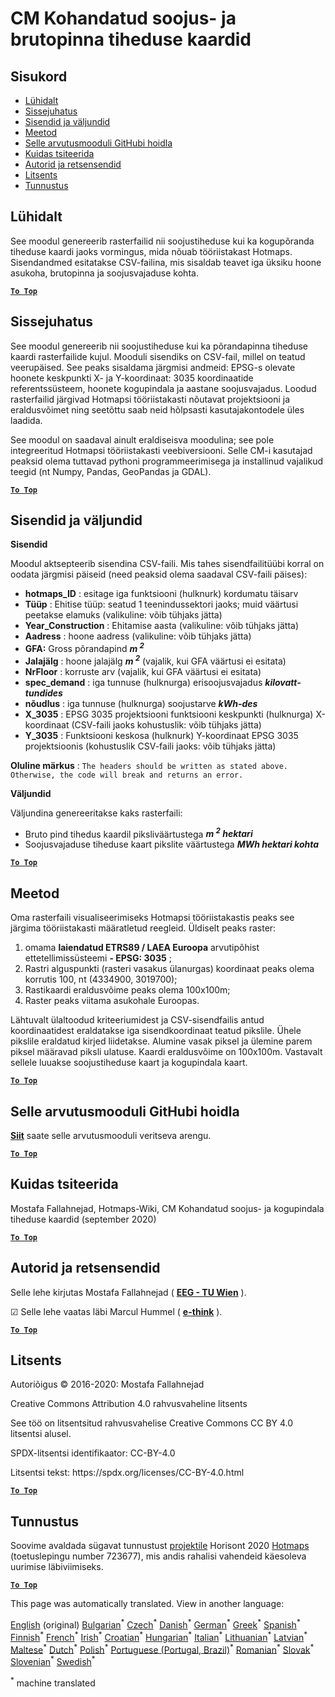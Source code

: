 <h1><a class="anchor" id="cm-customized-heat-and-gross-floor-area-density-maps" href="#cm-customized-heat-and-gross-floor-area-density-maps"><i class="fa fa-link"></i></a>CM Kohandatud soojus- ja brutopinna tiheduse kaardid</h1><h2><a class="anchor" id="table-of-contents" href="#table-of-contents"><i class="fa fa-link"></i></a> Sisukord</h2><ul><li> <a href="#in-a-glance">Lühidalt</a></li><li> <a href="#introduction">Sissejuhatus</a></li><li> <a href="#inputs-and-outputs">Sisendid ja väljundid</a></li><li> <a href="#method">Meetod</a></li><li> <a href="#github-repository-of-this-calculation-module">Selle arvutusmooduli GitHubi hoidla</a></li><li> <a href="#how-to-cite">Kuidas tsiteerida</a></li><li> <a href="#authors-and-reviewers">Autorid ja retsensendid</a></li><li> <a href="#license">Litsents</a></li><li> <a href="#acknowledgement">Tunnustus</a></li></ul><h2><a class="anchor" id="in-a-glance" href="#in-a-glance"><i class="fa fa-link"></i></a> Lühidalt</h2><p> See moodul genereerib rasterfailid nii soojustiheduse kui ka kogupõranda tiheduse kaardi jaoks vormingus, mida nõuab tööriistakast Hotmaps. Sisendandmed esitatakse CSV-failina, mis sisaldab teavet iga üksiku hoone asukoha, brutopinna ja soojusvajaduse kohta.</p><p> <a href="#table-of-contents"><strong><code>To Top</code></strong></a></p><h2><a class="anchor" id="introduction" href="#introduction"><i class="fa fa-link"></i></a> Sissejuhatus</h2><p> See moodul genereerib nii soojustiheduse kui ka põrandapinna tiheduse kaardi rasterfailide kujul. Mooduli sisendiks on CSV-fail, millel on teatud veerupäised. See peaks sisaldama järgmisi andmeid: EPSG-s olevate hoonete keskpunkti X- ja Y-koordinaat: 3035 koordinaatide referentssüsteem, hoonete kogupindala ja aastane soojusvajadus. Loodud rasterfailid järgivad Hotmapsi tööriistakasti nõutavat projektsiooni ja eraldusvõimet ning seetõttu saab neid hõlpsasti kasutajakontodele üles laadida.</p><p> See moodul on saadaval ainult eraldiseisva moodulina; see pole integreeritud Hotmapsi tööriistakasti veebiversiooni. Selle CM-i kasutajad peaksid olema tuttavad pythoni programmeerimisega ja installinud vajalikud teegid (nt Numpy, Pandas, GeoPandas ja GDAL).</p><p> <a href="#table-of-contents"><strong><code>To Top</code></strong></a></p><h2><a class="anchor" id="inputs-and-outputs" href="#inputs-and-outputs"><i class="fa fa-link"></i></a> Sisendid ja väljundid</h2><p> <strong>Sisendid</strong></p><p> Moodul aktsepteerib sisendina CSV-faili. Mis tahes sisendfailitüübi korral on oodata järgmisi päiseid (need peaksid olema saadaval CSV-faili päises):</p><ul><li> <strong>hotmaps_ID</strong> : esitage iga funktsiooni (hulknurk) kordumatu täisarv</li><li> <strong>Tüüp</strong> : Ehitise tüüp: seatud 1 teenindussektori jaoks; muid väärtusi peetakse elamuks (valikuline: võib tühjaks jätta)</li><li> <strong>Year_Construction</strong> : Ehitamise aasta (valikuline: võib tühjaks jätta)</li><li> <strong>Aadress</strong> : hoone aadress (valikuline: võib tühjaks jätta)</li><li> <strong>GFA:</strong> Gross põrandapind <strong><em>m <sup>2</sup></em></strong></li><li> <strong>Jalajälg</strong> : hoone jalajälg <strong><em>m <sup>2</sup></em></strong> (vajalik, kui GFA väärtusi ei esitata)</li><li> <strong>NrFloor</strong> : korruste arv (vajalik, kui GFA väärtusi ei esitata)</li><li> <strong>spec_demand</strong> : iga tunnuse (hulknurga) erisoojusvajadus <strong><em>kilovatt-tundides</em></strong></li><li> <strong>nõudlus</strong> : iga tunnuse (hulknurga) soojustarve <strong><em>kWh-des</em></strong></li><li> <strong>X_3035</strong> : EPSG 3035 projektsiooni funktsiooni keskpunkti (hulknurga) X-koordinaat (CSV-faili jaoks kohustuslik: võib tühjaks jätta)</li><li> <strong>Y_3035</strong> : Funktsiooni keskosa (hulknurk) Y-koordinaat EPSG 3035 projektsioonis (kohustuslik CSV-faili jaoks: võib tühjaks jätta)</li></ul><p> <strong>Oluline märkus</strong> : <code>The headers should be written as stated above. Otherwise, the code will break and returns an error.</code></p><p> <strong>Väljundid</strong></p><p> Väljundina genereeritakse kaks rasterfaili:</p><ul><li> Bruto pind tihedus kaardil piksliväärtustega <strong><em>m <sup>2</sup> hektari</em></strong></li><li> Soojusvajaduse tiheduse kaart pikslite väärtustega <strong><em>MWh hektari kohta</em></strong></li></ul><p> <a href="#table-of-contents"><strong><code>To Top</code></strong></a></p><h2><a class="anchor" id="method" href="#method"><i class="fa fa-link"></i></a> Meetod</h2><p> Oma rasterfaili visualiseerimiseks Hotmapsi tööriistakastis peaks see järgima tööriistakasti määratletud reegleid. Üldiselt peaks raster:</p><ol><li> omama <strong>laiendatud ETRS89 / LAEA Euroopa</strong> arvutipõhist ettetellimissüsteemi <strong>- EPSG: 3035</strong> ;</li><li> Rastri alguspunkti (rasteri vasakus ülanurgas) koordinaat peaks olema korrutis 100, nt (4334900, 3019700);</li><li> Rastikaardi eraldusvõime peaks olema 100x100m;</li><li> Raster peaks viitama asukohale Euroopas.</li></ol><p> Lähtuvalt ülaltoodud kriteeriumidest ja CSV-sisendfailis antud koordinaatidest eraldatakse iga sisendkoordinaat teatud pikslile. Ühele pikslile eraldatud kirjed liidetakse. Alumine vasak piksel ja ülemine parem piksel määravad piksli ulatuse. Kaardi eraldusvõime on 100x100m. Vastavalt sellele luuakse soojustiheduse kaart ja kogupindala kaart.</p><p> <a href="#table-of-contents"><strong><code>To Top</code></strong></a></p><h2><a class="anchor" id="github-repository-of-this-calculation-module" href="#github-repository-of-this-calculation-module"><i class="fa fa-link"></i></a> Selle arvutusmooduli GitHubi hoidla</h2><p> <strong><a href="https://github.com/HotMaps/customized_h_fa_dm">Siit</a></strong> saate selle arvutusmooduli veritseva arengu.</p><p> <a href="#table-of-contents"><strong><code>To Top</code></strong></a></p><h2><a class="anchor" id="how-to-cite" href="#how-to-cite"><i class="fa fa-link"></i></a> Kuidas tsiteerida</h2><p> Mostafa Fallahnejad, Hotmaps-Wiki, CM Kohandatud soojus- ja kogupindala tiheduse kaardid (september 2020)</p><p> <a href="#table-of-contents"><strong><code>To Top</code></strong></a></p><h2><a class="anchor" id="authors-and-reviewers" href="#authors-and-reviewers"><i class="fa fa-link"></i></a> Autorid ja retsensendid</h2><p> Selle lehe kirjutas Mostafa Fallahnejad ( <strong><a href="https://eeg.tuwien.ac.at/">EEG - TU Wien</a></strong> ).</p><p> ☑ Selle lehe vaatas läbi Marcul Hummel ( <strong><a href="https://e-think.ac.at">e-think</a></strong> ).</p><p> <a href="#table-of-contents"><strong><code>To Top</code></strong></a></p><h2><a class="anchor" id="license" href="#license"><i class="fa fa-link"></i></a> Litsents</h2><p> Autoriõigus © 2016-2020: Mostafa Fallahnejad</p><p> Creative Commons Attribution 4.0 rahvusvaheline litsents</p><p> See töö on litsentsitud rahvusvahelise Creative Commons CC BY 4.0 litsentsi alusel.</p><p> SPDX-litsentsi identifikaator: CC-BY-4.0</p><p> Litsentsi tekst: https://spdx.org/licenses/CC-BY-4.0.html</p><p> <a href="#table-of-contents"><strong><code>To Top</code></strong></a></p><h2><a class="anchor" id="acknowledgement" href="#acknowledgement"><i class="fa fa-link"></i></a> Tunnustus</h2><p> Soovime avaldada sügavat tunnustust <a href="https://www.hotmaps-project.eu">projektile</a> Horisont 2020 <a href="https://www.hotmaps-project.eu">Hotmaps</a> (toetuslepingu number 723677), mis andis rahalisi vahendeid käesoleva uurimise läbiviimiseks.</p><p> <a href="#table-of-contents"><strong><code>To Top</code></strong></a></p>
<!--- THIS IS A SUPER UNIQUE IDENTIFIER -->

This page was automatically translated. View in another language:

[English](../en/CM-Customized-heat-and-floor-area-density-maps) (original) [Bulgarian](../bg/CM-Customized-heat-and-floor-area-density-maps)<sup>\*</sup> [Czech](../cs/CM-Customized-heat-and-floor-area-density-maps)<sup>\*</sup> [Danish](../da/CM-Customized-heat-and-floor-area-density-maps)<sup>\*</sup> [German](../de/CM-Customized-heat-and-floor-area-density-maps)<sup>\*</sup> [Greek](../el/CM-Customized-heat-and-floor-area-density-maps)<sup>\*</sup> [Spanish](../es/CM-Customized-heat-and-floor-area-density-maps)<sup>\*</sup>  [Finnish](../fi/CM-Customized-heat-and-floor-area-density-maps)<sup>\*</sup> [French](../fr/CM-Customized-heat-and-floor-area-density-maps)<sup>\*</sup> [Irish](../ga/CM-Customized-heat-and-floor-area-density-maps)<sup>\*</sup> [Croatian](../hr/CM-Customized-heat-and-floor-area-density-maps)<sup>\*</sup> [Hungarian](../hu/CM-Customized-heat-and-floor-area-density-maps)<sup>\*</sup> [Italian](../it/CM-Customized-heat-and-floor-area-density-maps)<sup>\*</sup> [Lithuanian](../lt/CM-Customized-heat-and-floor-area-density-maps)<sup>\*</sup> [Latvian](../lv/CM-Customized-heat-and-floor-area-density-maps)<sup>\*</sup> [Maltese](../mt/CM-Customized-heat-and-floor-area-density-maps)<sup>\*</sup> [Dutch](../nl/CM-Customized-heat-and-floor-area-density-maps)<sup>\*</sup> [Polish](../pl/CM-Customized-heat-and-floor-area-density-maps)<sup>\*</sup> [Portuguese (Portugal, Brazil)](../pt/CM-Customized-heat-and-floor-area-density-maps)<sup>\*</sup> [Romanian](../ro/CM-Customized-heat-and-floor-area-density-maps)<sup>\*</sup> [Slovak](../sk/CM-Customized-heat-and-floor-area-density-maps)<sup>\*</sup> [Slovenian](../sl/CM-Customized-heat-and-floor-area-density-maps)<sup>\*</sup> [Swedish](../sv/CM-Customized-heat-and-floor-area-density-maps)<sup>\*</sup> 

<sup>\*</sup> machine translated
